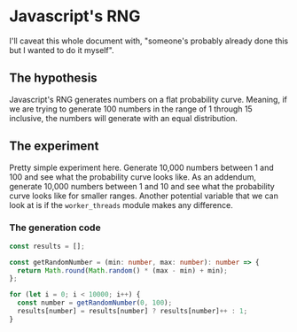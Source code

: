 # Javascript's RNG

I'll caveat this whole document with, "someone's probably already done this but I wanted to do it myself".

## The hypothesis

Javascript's RNG generates numbers on a flat probability curve. Meaning, if we are trying to generate 100 numbers in the range of 1 through 15 inclusive, the numbers will generate with an equal distribution.

## The experiment

Pretty simple experiment here. Generate 10,000 numbers between 1 and 100 and see what the probability curve looks like. As an addendum, generate 10,000 numbers between 1 and 10 and see what the probability curve looks like for smaller ranges. Another potential variable that we can look at is if the `worker_threads` module makes any difference.

### The generation code

```typescript
const results = [];

const getRandomNumber = (min: number, max: number): number => {
  return Math.round(Math.random() * (max - min) + min);
};

for (let i = 0; i < 10000; i++) {
  const number = getRandomNumber(0, 100);
  results[number] = results[number] ? results[number]++ : 1;
}
```
